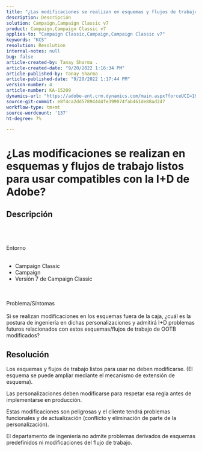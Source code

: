 ```yaml
---
title: "¿Las modificaciones se realizan en esquemas y flujos de trabajo listos para usar compatibles con la I+D de Adobe?"
description: Descripción
solution: Campaign,Campaign Classic v7
product: Campaign,Campaign Classic v7
applies-to: "Campaign Classic,Campaign,Campaign Classic v7"
keywords: "KCS"
resolution: Resolution
internal-notes: null
bug: false
article-created-by: Tanay Sharma .
article-created-date: "9/20/2022 1:16:34 PM"
article-published-by: Tanay Sharma .
article-published-date: "9/20/2022 1:17:44 PM"
version-number: 4
article-number: KA-15209
dynamics-url: "https://adobe-ent.crm.dynamics.com/main.aspx?forceUCI=1&pagetype=entityrecord&etn=knowledgearticle&id=8c57876f-e638-ed11-9db1-002248086735"
source-git-commit: e8f4ca2dd578944d4fe399074fab461de88ad247
workflow-type: tm+mt
source-wordcount: '137'
ht-degree: 7%

---
```


# ¿Las modificaciones se realizan en esquemas y flujos de trabajo listos para usar compatibles con la I+D de Adobe?

## Descripción

<br><br><br>Entorno<br><br>
- Campaign Classic
- Campaign
- Versión 7 de Campaign Classic



<br><br>Problema/Síntomas<br><br>
Si se realizan modificaciones en los esquemas fuera de la caja, ¿cuál es la postura de ingeniería en dichas personalizaciones y admitirá I+D problemas futuros relacionados con estos esquemas/flujos de trabajo de OOTB modificados?


## Resolución


Los esquemas y flujos de trabajo listos para usar no deben modificarse. (El esquema se puede ampliar mediante el mecanismo de extensión de esquema).

Las personalizaciones deben modificarse para respetar esa regla antes de implementarse en producción.

Estas modificaciones son peligrosas y el cliente tendrá problemas funcionales y de actualización (conflicto y eliminación de parte de la personalización).

El departamento de ingeniería no admite problemas derivados de esquemas predefinidos ni modificaciones del flujo de trabajo.
